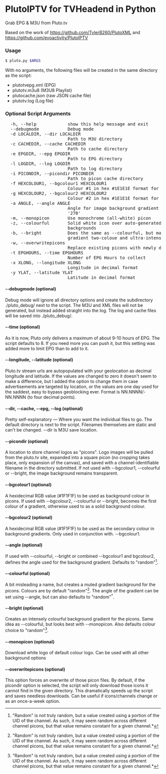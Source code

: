 # PlutoIPTV for TVHeadend in Python

Grab EPG &amp; M3U from Pluto.tv

Based on the work of https://github.com/TylerB260/PlutoXML and https://github.com/evoactivity/PlutoIPTV

### Usage

```bash
$ pluto.py $ARGS
```
With no arguments, the following files will be created in the same directory as the script:

- plutotvepg.xml (EPG)
- plutotv.m3u8 (M3U8 Playlist)
- plutocache.json (raw JSON cache file)
- plutotv.log (Log file)

### Optional Script Arguments
<pre>
  -h, --help            show this help message and exit
  --debugmode           Debug mode
  -d LOCALDIR, --dir LOCALDIR
                        Path to M3U directory
  -c CACHEDIR, --cache CACHEDIR
                        Path to cache directory
  -e EPGDIR, --epg EPGDIR
                        Path to EPG directory
  -l LOGDIR, --log LOGDIR
                        Path to log directory
  -i PICONDIR, --picondir PICONDIR
                        Path to picon cache directory
  -f HEXCOLOUR1, --bgcolour1 HEXCOLOUR1
                        Colour #1 in hex #1E1E1E format for image background
  -g HEXCOLOUR2, --bgcolour2 HEXCOLOUR2
                        Colour #2 in hex #1E1E1E format for image background
  -a ANGLE, --angle ANGLE
                        Angle for image background gradient in degrees, eg;
                        '270'
  -m, --monopicon       Use monochrome (all-white) picon
  -z, --colourful       Solid white icon over auto-generated dark gradient
                        backgrounds
  -b, --bright          Does the same as --colourful, but makes the background
                        gradient two-coloue and ultra-intense.
  -w, --overwritepicons
                        Replace existing picons with newly downloaded versions
  -t EPGHOURS, --time EPGHOURS
                        Number of EPG Hours to collect
  -x XLONG, --longitude XLONG
                        Longitude in decimal format
  -y YLAT, --latitude YLAT
                        Latitude in decimal format
</pre>
#### --debugmode (optional)

Debug mode will ignore all directory options and create the subdirectory ./pluto_debug/ next to the script. The M3U and XML files will not be generated, but instead added straight into the log. The log and cache files will be saved into ./pluto_debug/.

#### --time (optional)

As it is now, Pluto only delivers a maximum of about 9-10 hours of EPG. The script defaults to 8. If you need more you can push it, but this setting was added more to limit EPG than to add to it.

#### --longitude, --latitude (optional)

Pluto.tv stream urls are autopopulated with your geolocation as decimal longitude and latitude. If the values are changed to zero it doesn't seem to make a difference, but I added the option to change them in case advertisements are targeted by location, or the values are one day used for the saddest, easy to bypass geoblocking ever. Format is NN.NNNN/-NN.NNNN (to four decimal points).

#### --dir, --cache, --epg, --log (optional)

Pretty self-explanatory — Where you want the individual files to go. The default directory is next to the script. Filenames themselves are static and can't be changed. --dir is M3U save location.

#### --picondir (optional)

A location to store channel logos as "picons". Logo images will be pulled from the pluto.tv site, expanded into a square picon (no cropping takes place, only expansion of the canvas), and saved with a channel-identifiable filename in the directory submitted. If not used with --bgcolour1, --colourful or --bright, the image background remains transparent.

#### --bgcolour1 (optional)

A hexidecimal RGB value (#1F1F1F) to be used as background colour in picons. If used with --bgcolour2, --colourful or --bright, becomes the first colour of a gradient, otherwise used to as a solid background colour. 

#### --bgcolour2 (optional)

A hexidecimal RGB value (#1F1F1F) to be used as the secondary colour in background gradients. Only used in conjunction with. --bgcolour1.

#### --angle (optional)

If used with --colourful, --bright or combined --bgcolour1 and bgcolour2, defines the angle used for the background gradient. Defaults to "random"[^1].

#### --colourful (optional)

A bit misleading a name, but creates a muted gradient background for the picons. Colours are by default "random"[^1]. The angle of the gradient can be set using --angle, but can also defaults to "random"<sup>*</sup>.

#### --bright (optional)

Creates an intensely colourful background gradient for the picons. Same idea as --colourful, but looks best with --monopicon. Also defaults colour choice to "random"[^1].

#### --monopicon (optional)

Download white logo of default colour logo. Can be used with all other background options

#### --overwritepicons (optional)

This option forces an overwrite of those picon files. By default, if the picondir option is selected, the script will only download those icons it cannot find in the given directory. This dramatically speeds up the script and saves needless downloads. Can be useful if icons/channels change or as an once-a-week option. 

[^1]: "Random" is not truly random, but a value created using a portion of the UID of the channel. As such, it may seem random across different channel picons, but that value remains constant for a given channel.*

